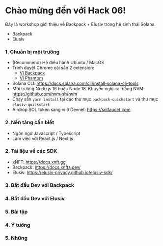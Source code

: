 # Chào mừng đến với Hack 06!

Đây là workshop giới thiệu về Backpack + Elusiv trong hệ sinh thái Solana.

- Backpack
- Elusiv

### 1. Chuẩn bị môi trường

- (Recommend) Hệ điều hành Ubuntu / MacOS
- Trình duyệt Chrome cài sẵn 2 extension:
  - [Ví Backpack](https://chrome.google.com/webstore/detail/backpack/aflkmfhebedbjioipglgcbcmnbpgliof)
  - [Ví Phantom](https://chrome.google.com/webstore/detail/phantom/bfnaelmomeimhlpmgjnjophhpkkoljpa)
- Solana CLI: https://docs.solana.com/cli/install-solana-cli-tools
- Môi trường Node.js 16 hoặc Node 18. Khuyến nghị cài bằng NVM: https://github.com/nvm-sh/nvm
- Chạy sẵn `yarn install` tại các thư mục `backpack-quickstart` và thư mục `elusiv-quickstart`
- Airdrop SOL token sang ví ở Devnet: https://solfaucet.com

### 2. Nền tảng cần biết

- Ngôn ngữ Javascript / Typescript
- Làm việc với React.js / Next.js

### 2. Tài liệu về các SDK

- xNFT: https://docs.xnft.gg
- Backpack: https://docs.xnfts.dev/ 
- Elusiv: https://elusiv-privacy.github.io/elusiv-sdk/


### 3. Bắt đầu Dev với Backpack

### 4. Bắt đầu Dev với Elusiv

### 5. Bài tập


### 4. Ý tưởng

### 5. Những 
